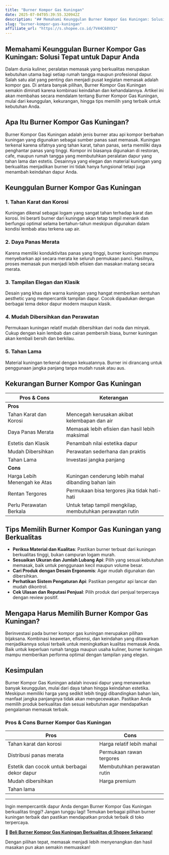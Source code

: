 ```yaml
---
title: "Burner Kompor Gas Kuningan"
date: 2025-07-04T05:39:55.320942Z
description: "## Memahami Keunggulan Burner Kompor Gas Kuningan: Solusi Tepat untuk Dapur Anda..."
slug: "burner-kompor-gas-kuningan"
affiliate_url: "https://s.shopee.co.id/7V44C68VX2"
---
```

## Memahami Keunggulan Burner Kompor Gas Kuningan: Solusi Tepat untuk Dapur Anda

Dalam dunia kuliner, peralatan memasak yang berkualitas merupakan kebutuhan utama bagi setiap rumah tangga maupun profesional dapur. Salah satu alat yang penting dan menjadi pusat kegiatan memasak adalah kompor gas. Di antara banyak pilihan, Burner Kompor Gas Kuningan semakin diminati karena kombinasi keindahan dan kehandalannya. Artikel ini akan membahas secara mendalam tentang Burner Kompor Gas Kuningan, mulai dari keunggulan, kekurangan, hingga tips memilih yang terbaik untuk kebutuhan Anda.

## Apa Itu Burner Kompor Gas Kuningan?

Burner Kompor Gas Kuningan adalah jenis burner atau api kompor berbahan kuningan yang digunakan sebagai sumber panas saat memasak. Kuningan terkenal karena sifatnya yang tahan karat, tahan panas, serta memiliki daya penghantar panas yang tinggi. Kompor ini biasanya digunakan di restoran, cafe, maupun rumah tangga yang membutuhkan peralatan dapur yang tahan lama dan estetis. Desainnya yang elegan dan material kuningan yang berkualitas menjadikan burner ini tidak hanya fungsional tetapi juga menambah keindahan dapur Anda.

## Keunggulan Burner Kompor Gas Kuningan

### 1. Tahan Karat dan Korosi

Kuningan dikenal sebagai logam yang sangat tahan terhadap karat dan korosi. Ini berarti burner dari kuningan akan tetap tampil menarik dan berfungsi optimal selama bertahun-tahun meskipun digunakan dalam kondisi lembab atau terkena uap air.

### 2. Daya Panas Merata

Karena memiliki konduktivitas panas yang tinggi, burner kuningan mampu menyebarkan api secara merata ke seluruh permukaan panci. Hasilnya, proses memasak pun menjadi lebih efisien dan masakan matang secara merata.

### 3. Tampilan Elegan dan Klasik

Desain yang khas dan warna kuningan yang hangat memberikan sentuhan aesthetic yang mempercantik tampilan dapur. Cocok dipadukan dengan berbagai tema dekor dapur modern maupun klasik.

### 4. Mudah Dibersihkan dan Perawatan

Permukaan kuningan relatif mudah dibersihkan dari noda dan minyak. Cukup dengan kain lembab dan cairan pembersih biasa, burner kuningan akan kembali bersih dan berkilau.

### 5. Tahan Lama

Material kuningan terkenal dengan kekuatannya. Burner ini dirancang untuk penggunaan jangka panjang tanpa mudah rusak atau aus.

## Kekurangan Burner Kompor Gas Kuningan

| **Pros & Cons**             | **Keterangan**                                              |
|------------------------------|--------------------------------------------------------------|
| **Pros**                     |                              |
| Tahan Karat dan Korosi     | Mencegah kerusakan akibat kelembapan dan air             |
| Daya Panas Merata           | Memasak lebih efisien dan hasil lebih maksimal           |
| Estetis dan Klasik           | Penambah nilai estetika dapur                              |
| Mudah Dibersihkan           | Perawatan sederhana dan praktis                           |
| Tahan Lama                  | Investasi jangka panjang                                 |
| **Cons**                     |                              |
| Harga Lebih Menengah ke Atas| Kuningan cenderung lebih mahal dibanding bahan lain       |
| Rentan Tergores             | Permukaan bisa tergores jika tidak hati-hati             |
| Perlu Perawatan Berkala     | Untuk tetap tampil mengkilap, membutuhkan perawatan rutin|

## Tips Memilih Burner Kompor Gas Kuningan yang Berkualitas

- **Periksa Material dan Kualitas**: Pastikan burner terbuat dari kuningan berkualitas tinggi, bukan campuran logam murah.
- **Sesuaikan Ukuran dan Jumlah Lubang Api**: Pilih yang sesuai kebutuhan memasak, baik untuk penggunaan kecil maupun volume besar.
- **Cari Produk dengan Desain Ergonomis**: Agar mudah digunakan dan dibersihkan.
- **Perhatikan Sistem Pengaturan Api**: Pastikan pengatur api lancar dan mudah dikontrol.
- **Cek Ulasan dan Reputasi Penjual**: Pilih produk dari penjual terpercaya dengan review positif.

## Mengapa Harus Memilih Burner Kompor Gas Kuningan?

Berinvestasi pada burner kompor gas kuningan merupakan pilihan bijaksana. Kombinasi keawetan, efisiensi, dan keindahan yang ditawarkan menjadikannya solusi terbaik untuk meningkatkan kualitas memasak Anda. Baik untuk keperluan rumah tangga maupun usaha kuliner, burner kuningan mampu memberikan performa optimal dengan tampilan yang elegan.

## Kesimpulan

Burner Kompor Gas Kuningan adalah inovasi dapur yang menawarkan banyak keunggulan, mulai dari daya tahan hingga keindahan estetika. Meskipun memiliki harga yang sedikit lebih tinggi dibandingkan bahan lain, manfaat jangka panjangnya tidak akan mengecewakan. Pastikan Anda memilih produk berkualitas dan sesuai kebutuhan agar mendapatkan pengalaman memasak terbaik.

### Pros & Cons Burner Kompor Gas Kuningan

| **Pros**                                         | **Cons**                            |
|--------------------------------------------------|------------------------------------|
| Tahan karat dan korosi                         | Harga relatif lebih mahal        |
| Distribusi panas merata                        | Permukaan rawan tergores         |
| Estetik dan cocok untuk berbagai dekor dapur | Membutuhkan perawatan rutin      |
| Mudah dibersihkan                             | Harga premium                     |
| Tahan lama                                   |                                   |

---

Ingin mempercantik dapur Anda dengan Burner Kompor Gas Kuningan berkualitas tinggi? Jangan tunggu lagi! Temukan berbagai pilihan burner kuningan terbaik dan pastikan mendapatkan produk terbaik di toko terpercaya.

🔗 **[Beli Burner Kompor Gas Kuningan Berkualitas di Shopee Sekarang!](https://s.shopee.co.id/7V44C68VX2)**

Dengan pilihan tepat, memasak menjadi lebih menyenangkan dan hasil masakan pun akan semakin memuaskan!